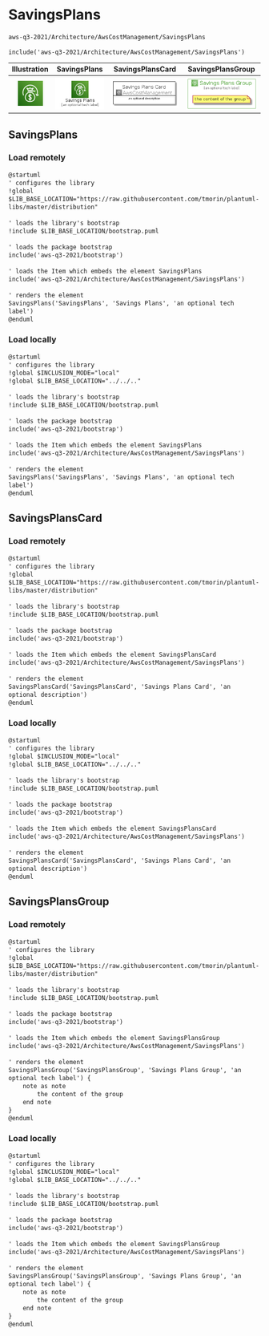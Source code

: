 # SavingsPlans


```text
aws-q3-2021/Architecture/AwsCostManagement/SavingsPlans
```

```text
include('aws-q3-2021/Architecture/AwsCostManagement/SavingsPlans')
```



| Illustration | SavingsPlans | SavingsPlansCard | SavingsPlansGroup |
| :---: | :---: | :---: | :---: |
| ![illustration for Illustration](../../../aws-q3-2021/Architecture/AwsCostManagement/SavingsPlans.png) | ![illustration for SavingsPlans](../../../aws-q3-2021/Architecture/AwsCostManagement/SavingsPlans.Local.png) | ![illustration for SavingsPlansCard](../../../aws-q3-2021/Architecture/AwsCostManagement/SavingsPlansCard.Local.png) | ![illustration for SavingsPlansGroup](../../../aws-q3-2021/Architecture/AwsCostManagement/SavingsPlansGroup.Local.png) |




## SavingsPlans

### Load remotely
```plantuml
@startuml
' configures the library
!global $LIB_BASE_LOCATION="https://raw.githubusercontent.com/tmorin/plantuml-libs/master/distribution"

' loads the library's bootstrap
!include $LIB_BASE_LOCATION/bootstrap.puml

' loads the package bootstrap
include('aws-q3-2021/bootstrap')

' loads the Item which embeds the element SavingsPlans
include('aws-q3-2021/Architecture/AwsCostManagement/SavingsPlans')

' renders the element
SavingsPlans('SavingsPlans', 'Savings Plans', 'an optional tech label')
@enduml
```

### Load locally
```plantuml
@startuml
' configures the library
!global $INCLUSION_MODE="local"
!global $LIB_BASE_LOCATION="../../.."

' loads the library's bootstrap
!include $LIB_BASE_LOCATION/bootstrap.puml

' loads the package bootstrap
include('aws-q3-2021/bootstrap')

' loads the Item which embeds the element SavingsPlans
include('aws-q3-2021/Architecture/AwsCostManagement/SavingsPlans')

' renders the element
SavingsPlans('SavingsPlans', 'Savings Plans', 'an optional tech label')
@enduml
```

## SavingsPlansCard

### Load remotely
```plantuml
@startuml
' configures the library
!global $LIB_BASE_LOCATION="https://raw.githubusercontent.com/tmorin/plantuml-libs/master/distribution"

' loads the library's bootstrap
!include $LIB_BASE_LOCATION/bootstrap.puml

' loads the package bootstrap
include('aws-q3-2021/bootstrap')

' loads the Item which embeds the element SavingsPlansCard
include('aws-q3-2021/Architecture/AwsCostManagement/SavingsPlans')

' renders the element
SavingsPlansCard('SavingsPlansCard', 'Savings Plans Card', 'an optional description')
@enduml
```

### Load locally
```plantuml
@startuml
' configures the library
!global $INCLUSION_MODE="local"
!global $LIB_BASE_LOCATION="../../.."

' loads the library's bootstrap
!include $LIB_BASE_LOCATION/bootstrap.puml

' loads the package bootstrap
include('aws-q3-2021/bootstrap')

' loads the Item which embeds the element SavingsPlansCard
include('aws-q3-2021/Architecture/AwsCostManagement/SavingsPlans')

' renders the element
SavingsPlansCard('SavingsPlansCard', 'Savings Plans Card', 'an optional description')
@enduml
```

## SavingsPlansGroup

### Load remotely
```plantuml
@startuml
' configures the library
!global $LIB_BASE_LOCATION="https://raw.githubusercontent.com/tmorin/plantuml-libs/master/distribution"

' loads the library's bootstrap
!include $LIB_BASE_LOCATION/bootstrap.puml

' loads the package bootstrap
include('aws-q3-2021/bootstrap')

' loads the Item which embeds the element SavingsPlansGroup
include('aws-q3-2021/Architecture/AwsCostManagement/SavingsPlans')

' renders the element
SavingsPlansGroup('SavingsPlansGroup', 'Savings Plans Group', 'an optional tech label') {
    note as note
        the content of the group
    end note
}
@enduml
```

### Load locally
```plantuml
@startuml
' configures the library
!global $INCLUSION_MODE="local"
!global $LIB_BASE_LOCATION="../../.."

' loads the library's bootstrap
!include $LIB_BASE_LOCATION/bootstrap.puml

' loads the package bootstrap
include('aws-q3-2021/bootstrap')

' loads the Item which embeds the element SavingsPlansGroup
include('aws-q3-2021/Architecture/AwsCostManagement/SavingsPlans')

' renders the element
SavingsPlansGroup('SavingsPlansGroup', 'Savings Plans Group', 'an optional tech label') {
    note as note
        the content of the group
    end note
}
@enduml
```

